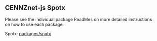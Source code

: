 ## CENNZnet-js Spotx

Please see the individual package ReadMes on more detailed instructions on how to use each package.

Spotx: [packages/spotx](https://bitbucket.org/centralitydev/cennznet-js-spotx/packages/spotx/README.md)